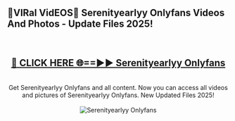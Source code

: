 <h2>🔴VIRal VidEOS🔴 Serenityearlyy Onlyfans Videos And Photos - Update Files 2025!</h2>
<br>
<div align="center">
<h2><a href="https://virallinks.top/odZfE0" rel="nofollow">🔴 CLICK HERE 🌐==►► Serenityearlyy Onlyfans</a></h2>
<br>
Get Serenityearlyy Onlyfans and all content. Now you can access all videos and pictures of Serenityearlyy Onlyfans. New Updated Files 2025!
<br>
<br>
<a href="https://virallinks.top/odZfE0" rel="nofollow" data-target="animated-image.originalLink"><img src="https://i.imgur.com/dJHk4Zq.gif)" alt="Serenityearlyy Onlyfans" style="max-width: 100%; display: inline-block;" data-target="animated-image.originalImage"></a>
</div>
<br>
